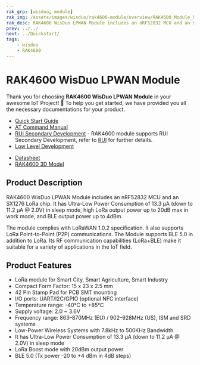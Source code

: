 ```yaml
---
rak_grp: [wisduo, module]
rak_img: /assets/images/wisduo/rak4600-module/overview/RAK4600_Module_home.png
rak_desc: RAK4600 WisDuo LPWAN Module includes an nRF52832 MCU and an SX1276 LoRa chip. It has Ultra-Low Power Consumption of 11.2uA in sleep mode, high LoRa output power up to 20dB max in work mode, and BLE output power up to 4dBm.
prev: ../../
next: ../Quickstart/
tags:
    - wisduo
    - RAK4600
---
```


# RAK4600 WisDuo LPWAN Module

Thank you for choosing **RAK4600 WisDuo LPWAN Module** in your awesome IoT Project! 🎉 To help you get started, we have provided you all the necessary documentations for your product.

* [Quick Start Guide](../Quickstart)
* [AT Command Manual](../AT-Command-Manual/)
* <a href="/RUI/" target="_blank">RUI Secondary Development</a> - RAK4600 module supports RUI Secondary Development, refer to <a href="/RUI/" target="_blank">RUI</a> for further details.
* [Low Level Development](../Low-Level-Development/)
<!-- * [Open Source Framework](../Quick-Start-Guide/Quickstart/#open-source-framework) - RAK4600 module supports Arduino Open Source Framework. -->
* [Datasheet](../Datasheet/)
* [RAK4600 3D Model](https://downloads.rakwireless.com/3D_File/WisDuo/PWB-RAK4600.stp)
  
## Product Description

RAK4600 WisDuo LPWAN Module includes an nRF52832 MCU and an SX1276 LoRa chip. It has Ultra-Low Power Consumption of 13.3&nbsp;μA (down to 11.2&nbsp;μA @ 2.0V) in sleep mode, high LoRa output power up to 20dB max in work mode, and BLE output power up to 4dBm.

The module complies with LoRaWAN 1.0.2 specification. It also supports LoRa Point-to-Point (P2P) communications. The Module supports BLE 5.0 in addition to LoRa. Its RF communication capabilities (LoRa+BLE) make it suitable for a variety of applications in the IoT field.

## Product Features

- LoRa module for Smart City, Smart Agriculture, Smart Industry
- Compact Form Factor: 15 x 23 x 2.5 mm
- 42 Pin Stamp Pad for PCB SMT mounting
- I/O ports: UART/I2C/GPIO (optional NFC interface)
- Temperature range: -40°C to +85°C
- Supply voltage: 2.0 ~ 3.6V
- Frequency range: 863–870MHz (EU) / 902–928MHz (US), ISM and SRD systems
- Low-Power Wireless Systems with 7.8kHz to 500KHz Bandwidth
- It has Ultra-Low Power Consumption of 13.3&nbsp;μA (down to 11.2&nbsp;μA @ 2.0V) in sleep mode
- LoRa Boost mode with 20dBm output power
- BLE 5.0 (Tx power -20 to +4 dBm in 4dB steps)
